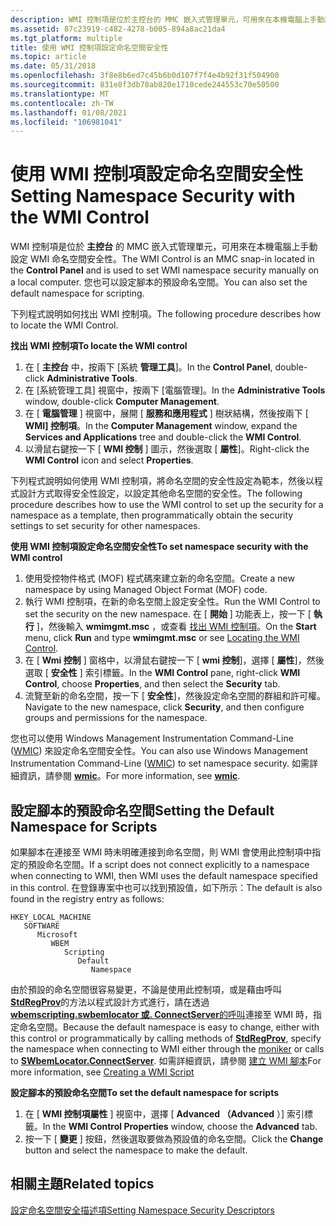```yaml
---
description: WMI 控制項是位於主控台的 MMC 嵌入式管理單元，可用來在本機電腦上手動設定 WMI 命名空間安全性。 您也可以設定腳本的預設命名空間。
ms.assetid: 87c23919-c482-4278-b005-894a8ac21da4
ms.tgt_platform: multiple
title: 使用 WMI 控制項設定命名空間安全性
ms.topic: article
ms.date: 05/31/2018
ms.openlocfilehash: 3f8e8b6ed7c45b6b0d107f7f4e4b92f31f504900
ms.sourcegitcommit: 831e8f3db78ab820e1710cede244553c70e50500
ms.translationtype: MT
ms.contentlocale: zh-TW
ms.lasthandoff: 01/08/2021
ms.locfileid: "106981041"
---
```

# <a name="setting-namespace-security-with-the-wmi-control"></a><span data-ttu-id="d0f79-104">使用 WMI 控制項設定命名空間安全性</span><span class="sxs-lookup"><span data-stu-id="d0f79-104">Setting Namespace Security with the WMI Control</span></span>

<span data-ttu-id="d0f79-105">WMI 控制項是位於 **主控台** 的 MMC 嵌入式管理單元，可用來在本機電腦上手動設定 WMI 命名空間安全性。</span><span class="sxs-lookup"><span data-stu-id="d0f79-105">The WMI Control is an MMC snap-in located in the **Control Panel** and is used to set WMI namespace security manually on a local computer.</span></span> <span data-ttu-id="d0f79-106">您也可以設定腳本的預設命名空間。</span><span class="sxs-lookup"><span data-stu-id="d0f79-106">You can also set the default namespace for scripting.</span></span>


<span data-ttu-id="d0f79-107">下列程式說明如何找出 WMI 控制項。</span><span class="sxs-lookup"><span data-stu-id="d0f79-107">The following procedure describes how to locate the WMI Control.</span></span>

<span data-ttu-id="d0f79-108">**找出 WMI 控制項**</span><span class="sxs-lookup"><span data-stu-id="d0f79-108">**To locate the WMI control**</span></span>

1.  <span data-ttu-id="d0f79-109">在 [ **主控台** 中，按兩下 [系統 **管理工具**]。</span><span class="sxs-lookup"><span data-stu-id="d0f79-109">In the **Control Panel**, double-click **Administrative Tools**.</span></span>
2.  <span data-ttu-id="d0f79-110">在 [系統管理工具] 視窗中，按兩下 [電腦管理]。</span><span class="sxs-lookup"><span data-stu-id="d0f79-110">In the **Administrative Tools** window, double-click **Computer Management**.</span></span>
3.  <span data-ttu-id="d0f79-111">在 [ **電腦管理** ] 視窗中，展開 [ **服務和應用程式** ] 樹狀結構，然後按兩下 [ **WMI] 控制項**。</span><span class="sxs-lookup"><span data-stu-id="d0f79-111">In the **Computer Management** window, expand the **Services and Applications** tree and double-click the **WMI Control**.</span></span>
4.  <span data-ttu-id="d0f79-112">以滑鼠右鍵按一下 [ **WMI 控制** ] 圖示，然後選取 [ **屬性**]。</span><span class="sxs-lookup"><span data-stu-id="d0f79-112">Right-click the **WMI Control** icon and select **Properties**.</span></span>

<span data-ttu-id="d0f79-113">下列程式說明如何使用 WMI 控制項，將命名空間的安全性設定為範本，然後以程式設計方式取得安全性設定，以設定其他命名空間的安全性。</span><span class="sxs-lookup"><span data-stu-id="d0f79-113">The following procedure describes how to use the WMI control to set up the security for a namespace as a template, then programmatically obtain the security settings to set security for other namespaces.</span></span>

<span data-ttu-id="d0f79-114">**使用 WMI 控制項設定命名空間安全性**</span><span class="sxs-lookup"><span data-stu-id="d0f79-114">**To set namespace security with the WMI control**</span></span>

1.  <span data-ttu-id="d0f79-115">使用受控物件格式 (MOF) 程式碼來建立新的命名空間。</span><span class="sxs-lookup"><span data-stu-id="d0f79-115">Create a new namespace by using Managed Object Format (MOF) code.</span></span>
2.  <span data-ttu-id="d0f79-116">執行 WMI 控制項，在新的命名空間上設定安全性。</span><span class="sxs-lookup"><span data-stu-id="d0f79-116">Run the WMI Control to set the security on the new namespace.</span></span> <span data-ttu-id="d0f79-117">在 [ **開始** ] 功能表上，按一下 [ **執行** ]，然後輸入 **wmimgmt.msc** ，或查看 [找出 WMI 控制項](#)。</span><span class="sxs-lookup"><span data-stu-id="d0f79-117">On the **Start** menu, click **Run** and type **wmimgmt.msc** or see [Locating the WMI Control](#).</span></span>
3.  <span data-ttu-id="d0f79-118">在 [ **Wmi 控制** ] 窗格中，以滑鼠右鍵按一下 [ **wmi 控制**]，選擇 [ **屬性**]，然後選取 [ **安全性** ] 索引標籤。</span><span class="sxs-lookup"><span data-stu-id="d0f79-118">In the **WMI Control** pane, right-click **WMI Control**, choose **Properties**, and then select the **Security** tab.</span></span>
4.  <span data-ttu-id="d0f79-119">流覽至新的命名空間，按一下 [ **安全性**]，然後設定命名空間的群組和許可權。</span><span class="sxs-lookup"><span data-stu-id="d0f79-119">Navigate to the new namespace, click **Security**, and then configure groups and permissions for the namespace.</span></span>

<span data-ttu-id="d0f79-120">您也可以使用 Windows Management Instrumentation Command-Line ([WMIC](/previous-versions/windows/it-pro/windows-server-2012-R2-and-2012/cc754534(v=ws.11))) 來設定命名空間安全性。</span><span class="sxs-lookup"><span data-stu-id="d0f79-120">You can also use Windows Management Instrumentation Command-Line ([WMIC](/previous-versions/windows/it-pro/windows-server-2012-R2-and-2012/cc754534(v=ws.11))) to set namespace security.</span></span> <span data-ttu-id="d0f79-121">如需詳細資訊，請參閱 [**wmic**](wmic.md)。</span><span class="sxs-lookup"><span data-stu-id="d0f79-121">For more information, see [**wmic**](wmic.md).</span></span>

## <a name="setting-the-default-namespace-for-scripts"></a><span data-ttu-id="d0f79-122">設定腳本的預設命名空間</span><span class="sxs-lookup"><span data-stu-id="d0f79-122">Setting the Default Namespace for Scripts</span></span>

<span data-ttu-id="d0f79-123">如果腳本在連接至 WMI 時未明確連接到命名空間，則 WMI 會使用此控制項中指定的預設命名空間。</span><span class="sxs-lookup"><span data-stu-id="d0f79-123">If a script does not connect explicitly to a namespace when connecting to WMI, then WMI uses the default namespace specified in this control.</span></span> <span data-ttu-id="d0f79-124">在登錄專案中也可以找到預設值，如下所示：</span><span class="sxs-lookup"><span data-stu-id="d0f79-124">The default is also found in the registry entry as follows:</span></span>

```
HKEY_LOCAL_MACHINE
   SOFTWARE
      Microsoft
         WBEM
            Scripting
               Default
                  Namespace
```

<span data-ttu-id="d0f79-125">由於預設的命名空間很容易變更，不論是使用此控制項，或是藉由呼叫 [**StdRegProv**](/previous-versions/windows/desktop/regprov/stdregprov)的方法以程式設計方式進行，請在透過 [**wbemscripting.swbemlocator 或. ConnectServer**](swbemlocator-connectserver.md)[的呼叫](constructing-a-moniker-string.md)連接至 WMI 時，指定命名空間。</span><span class="sxs-lookup"><span data-stu-id="d0f79-125">Because the default namespace is easy to change, either with this control or programmatically by calling methods of [**StdRegProv**](/previous-versions/windows/desktop/regprov/stdregprov), specify the namespace when connecting to WMI either through the [moniker](constructing-a-moniker-string.md) or calls to [**SWbemLocator.ConnectServer**](swbemlocator-connectserver.md).</span></span> <span data-ttu-id="d0f79-126">如需詳細資訊，請參閱 [建立 WMI 腳本](creating-a-wmi-script.md)</span><span class="sxs-lookup"><span data-stu-id="d0f79-126">For more information, see [Creating a WMI Script](creating-a-wmi-script.md)</span></span>

<span data-ttu-id="d0f79-127">**設定腳本的預設命名空間**</span><span class="sxs-lookup"><span data-stu-id="d0f79-127">**To set the default namespace for scripts**</span></span>

1.  <span data-ttu-id="d0f79-128">在 [ **WMI 控制項屬性** ] 視窗中，選擇 [ **Advanced （Advanced** ）] 索引標籤。</span><span class="sxs-lookup"><span data-stu-id="d0f79-128">In the **WMI Control Properties** window, choose the **Advanced** tab.</span></span>
2.  <span data-ttu-id="d0f79-129">按一下 [ **變更** ] 按鈕，然後選取要做為預設值的命名空間。</span><span class="sxs-lookup"><span data-stu-id="d0f79-129">Click the **Change** button and select the namespace to make the default.</span></span>

## <a name="related-topics"></a><span data-ttu-id="d0f79-130">相關主題</span><span class="sxs-lookup"><span data-stu-id="d0f79-130">Related topics</span></span>

<dl> <dt>

[<span data-ttu-id="d0f79-131">設定命名空間安全描述項</span><span class="sxs-lookup"><span data-stu-id="d0f79-131">Setting Namespace Security Descriptors</span></span>](setting-namespace-security-descriptors.md)
</dt> </dl>

 

 
